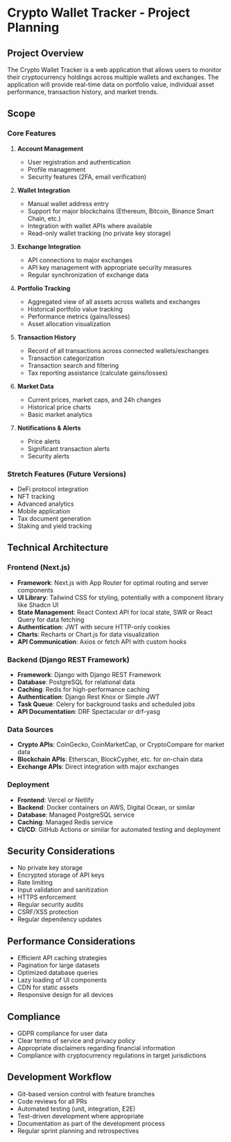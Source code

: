 # Crypto Wallet Tracker - Project Planning

## Project Overview
The Crypto Wallet Tracker is a web application that allows users to monitor their cryptocurrency holdings across multiple wallets and exchanges. The application will provide real-time data on portfolio value, individual asset performance, transaction history, and market trends.

## Scope

### Core Features
1. **Account Management**
   - User registration and authentication
   - Profile management
   - Security features (2FA, email verification)

2. **Wallet Integration**
   - Manual wallet address entry
   - Support for major blockchains (Ethereum, Bitcoin, Binance Smart Chain, etc.)
   - Integration with wallet APIs where available
   - Read-only wallet tracking (no private key storage)

3. **Exchange Integration**
   - API connections to major exchanges
   - API key management with appropriate security measures
   - Regular synchronization of exchange data

4. **Portfolio Tracking**
   - Aggregated view of all assets across wallets and exchanges
   - Historical portfolio value tracking
   - Performance metrics (gains/losses)
   - Asset allocation visualization

5. **Transaction History**
   - Record of all transactions across connected wallets/exchanges
   - Transaction categorization
   - Transaction search and filtering
   - Tax reporting assistance (calculate gains/losses)

6. **Market Data**
   - Current prices, market caps, and 24h changes
   - Historical price charts
   - Basic market analytics

7. **Notifications & Alerts**
   - Price alerts
   - Significant transaction alerts
   - Security alerts

### Stretch Features (Future Versions)
- DeFi protocol integration
- NFT tracking
- Advanced analytics
- Mobile application
- Tax document generation
- Staking and yield tracking

## Technical Architecture

### Frontend (Next.js)
- **Framework**: Next.js with App Router for optimal routing and server components
- **UI Library**: Tailwind CSS for styling, potentially with a component library like Shadcn UI
- **State Management**: React Context API for local state, SWR or React Query for data fetching
- **Authentication**: JWT with secure HTTP-only cookies
- **Charts**: Recharts or Chart.js for data visualization
- **API Communication**: Axios or fetch API with custom hooks

### Backend (Django REST Framework)
- **Framework**: Django with Django REST Framework
- **Database**: PostgreSQL for relational data
- **Caching**: Redis for high-performance caching
- **Authentication**: Django Rest Knox or Simple JWT
- **Task Queue**: Celery for background tasks and scheduled jobs
- **API Documentation**: DRF Spectacular or drf-yasg

### Data Sources
- **Crypto APIs**: CoinGecko, CoinMarketCap, or CryptoCompare for market data
- **Blockchain APIs**: Etherscan, BlockCypher, etc. for on-chain data
- **Exchange APIs**: Direct integration with major exchanges

### Deployment
- **Frontend**: Vercel or Netlify
- **Backend**: Docker containers on AWS, Digital Ocean, or similar
- **Database**: Managed PostgreSQL service
- **Caching**: Managed Redis service
- **CI/CD**: GitHub Actions or similar for automated testing and deployment

## Security Considerations
- No private key storage
- Encrypted storage of API keys
- Rate limiting
- Input validation and sanitization
- HTTPS enforcement
- Regular security audits
- CSRF/XSS protection
- Regular dependency updates

## Performance Considerations
- Efficient API caching strategies
- Pagination for large datasets
- Optimized database queries
- Lazy loading of UI components
- CDN for static assets
- Responsive design for all devices

## Compliance
- GDPR compliance for user data
- Clear terms of service and privacy policy
- Appropriate disclaimers regarding financial information
- Compliance with cryptocurrency regulations in target jurisdictions

## Development Workflow
- Git-based version control with feature branches
- Code reviews for all PRs
- Automated testing (unit, integration, E2E)
- Test-driven development where appropriate
- Documentation as part of the development process
- Regular sprint planning and retrospectives